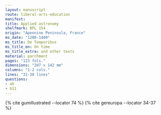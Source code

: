 ```yaml
---
layout: manuscript
route: liberal-arts-education
manifest: 
title: Applied astronomy
shelfmark: BPL 154
origin: "Apennine Peninsula, France"
ms_date: "1200-1400"
ms_title: De Temporibus
ms_title_en: On time
ms_title_extra: and other texts
material: parchment
pages: "123 fols."
dimensions: "207 x 142 mm"
columns: "1-2 cols."
lines: "31-38 lines"
questions:
- a6
- b11
---
```


{% cite gumillustrated --locator 74 %}
{% cite gereuropa --locator 34-37 %}